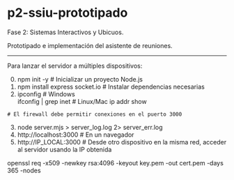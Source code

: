 # p2-ssiu-prototipado
Fase 2: Sistemas Interactivos y Ubicuos. 

Prototipado e implementación del asistente de reuniones.

 -------------------------------------------------------

 Para lanzar el servidor a múltiples dispositivos:
 
   0. npm init -y                     # Inicializar un proyecto Node.js 
   1. npm install express socket.io   # Instalar dependencias necesarias
   2. ipconfig                        # Windows  
      ifconfig | grep inet            # Linux/Mac
      ip addr show
      
   `# El firewall debe permitir conexiones en el puerto 3000`
      
   3. node server.mjs > server_log.log 2> server_err.log
   4. http://localhost:3000    # En un navegador
   5. http://IP_LOCAL:3000     # Desde otro dispositivo en la misma red, acceder al servidor usando la IP obtenida


openssl req -x509 -newkey rsa:4096 -keyout key.pem -out cert.pem -days 365 -nodes

